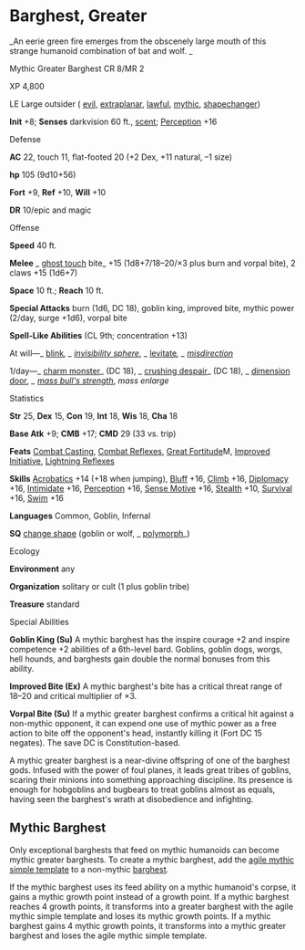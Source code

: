 # Barghest, Greater

_An eerie green fire emerges from the obscenely large mouth of this strange humanoid combination of bat and wolf. _

Mythic Greater Barghest CR 8/MR 2

XP 4,800

LE Large outsider ( [evil](monsters/creatureTypes#_evil-subtype), [extraplanar](monsters/creatureTypes#_extraplanar-subtype), [lawful](monsters/creatureTypes#_lawful-subtype), [mythic](mythicAdventures/mythicMonsters#_mythic-subtype), [shapechanger](monsters/creatureTypes#_shapechanger-subtype))

**Init** +8; **Senses** darkvision 60 ft., [scent](monsters/universalMonsterRules#_scent); [Perception](skills/perception#_perception) +16

Defense

**AC** 22, touch 11, flat-footed 20 (+2 Dex, +11 natural, –1 size)

**hp** 105 (9d10+56)

**Fort** +9, **Ref** +10, **Will** +10

**DR** 10/epic and magic

Offense

**Speed** 40 ft.

**Melee** _ [ghost touch](magicItems/weapons#_weapons-ghost-touch) bite_ +15 (1d8+7/18–20/×3 plus burn and vorpal bite), 2 claws +15 (1d6+7)

**Space** 10 ft.; **Reach** 10 ft.

**Special Attacks** burn (1d6, DC 18), goblin king, improved bite, mythic power (2/day, surge +1d6), vorpal bite

**Spell-Like Abilities** (CL 9th; concentration +13)

At will—_ [blink](spells/blink#_blink)_, _ [invisibility sphere](spells/invisibilitySphere#_invisibility-sphere)_, _ [levitate](spells/levitate#_levitate)_, _ [misdirection](spells/misdirection#_misdirection)_

1/day—_ [charm monster](spells/charmMonster#_charm-monster)_ (DC 18), _ [crushing despair](spells/crushingDespair#_crushing-despair)_ (DC 18), _ [dimension door](spells/dimensionDoor#_dimension-door)_, _ [mass bull's strength](spells/bullSStrength#_bull-s-strength-mass)_, _mass enlarge_

Statistics

**Str** 25, **Dex** 15, **Con** 19, **Int** 18, **Wis** 18, **Cha** 18

**Base Atk** +9; **CMB** +17; **CMD** 29 (33 vs. trip)

**Feats** [Combat Casting](feats#_combat-casting), [Combat Reflexes](feats#_combat-reflexes), [Great Fortitude](mythicAdventures/mythicFeats#_great-fortitude-mythic)M, [Improved Initiative](feats#_improved-initiative), [Lightning Reflexes](feats#_lightning-reflexes)

**Skills** [Acrobatics](skills/acrobatics#_acrobatics) +14 (+18 when jumping), [Bluff](skills/bluff#_bluff) +16, [Climb](skills/climb#_climb) +16, [Diplomacy](skills/diplomacy#_diplomacy) +16, [Intimidate](skills/intimidate#_intimidate) +16, [Perception](skills/perception#_perception) +16, [Sense Motive](skills/senseMotive#_sense-motive) +16, [Stealth](skills/stealth#_stealth) +10, [Survival](skills/survival#_survival) +16, [Swim](skills/swim#_swim) +16

**Languages** Common, Goblin, Infernal

**SQ** [change shape](monsters/universalMonsterRules#_change-shape) (goblin or wolf, _ [polymorph](spells/polymorph#_polymorph)_)

Ecology

**Environment** any

**Organization** solitary or cult (1 plus goblin tribe)

**Treasure** standard

Special Abilities

**Goblin King (Su)** A mythic barghest has the inspire courage +2 and inspire competence +2 abilities of a 6th-level bard. Goblins, goblin dogs, worgs, hell hounds, and barghests gain double the normal bonuses from this ability.

**Improved Bite (Ex)** A mythic barghest's bite has a critical threat range of 18–20 and critical multiplier of ×3.

**Vorpal Bite (Su)** If a mythic greater barghest confirms a critical hit against a non-mythic opponent, it can expend one use of mythic power as a free action to bite off the opponent's head, instantly killing it (Fort DC 15 negates). The save DC is Constitution-based.

A mythic greater barghest is a near-divine offspring of one of the barghest gods. Infused with the power of foul planes, it leads great tribes of goblins, scaring their minions into something approaching discipline. Its presence is enough for hobgoblins and bugbears to treat goblins almost as equals, having seen the barghest's wrath at disobedience and infighting.

## Mythic Barghest

Only exceptional barghests that feed on mythic humanoids can become mythic greater barghests. To create a mythic barghest, add the [agile mythic simple template](mythicAdventures/mythicMonsters#_agile-mythic) to a non-mythic [barghest](monsters/barghest).

If the mythic barghest uses its feed ability on a mythic humanoid's corpse, it gains a mythic growth point instead of a growth point. If a mythic barghest reaches 4 growth points, it transforms into a greater barghest with the agile mythic simple template and loses its mythic growth points. If a mythic barghest gains 4 mythic growth points, it transforms into a mythic greater barghest and loses the agile mythic simple template.

